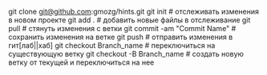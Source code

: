 git clone git@github.com:gmozg/hints.git
git init # отслеживать изменения в новом проекте
git add . # добавить новые файлы в отслеживание
git pull # стянуть изменения с ветки
git commit -am "Commit Name" # сохранить изменения на ветке
git push # отправить изменения в гит[лаб||хаб]
git checkout Branch_name # переключиться на существующую ветку
git checkout -B Branch_name # создать новую ветку от текущей и переключиться на нее
